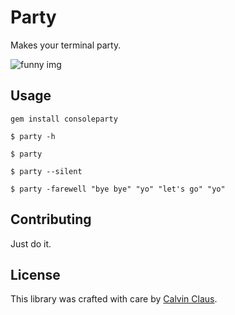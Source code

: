 # Party
Makes your terminal party. 

![funny img](http://i.giphy.com/gpivFuK6iE3hS.gif)

## Usage

`gem install consoleparty`

`$ party -h`

`$ party`

`$ party --silent`

`$ party -farewell "bye bye" "yo" "let's go" "yo"`

## Contributing

Just do it. 


## License

This library was crafted with care by [Calvin Claus](https://twitter.com/calvin_claus).

